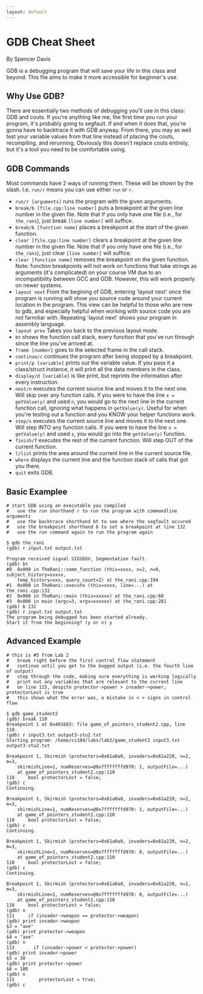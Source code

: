 ```yaml
---
layout: default
---
```


# GDB Cheat Sheet

By Spencer Davis

GDB is a debugging program that will save your life in this class and beyond.
This file aims to make it more accessible for beginner's use.

## Why Use GDB?

There are essentially two methods of debugging you'll use in this class: GDB and couts.
If you're anything like me, the first time you run your program, it's probably going to segfault.
If and when it does that, you're gonna have to backtrace it with GDB anyway.
From there, you may as well test your variable values from that line instead of placing the couts, recompiling, and rerunning.
Obviously this doesn't replace couts entirely, but it's a tool you need to be comfortable using.

## GDB Commands

Most commands have 2 ways of running them.
These will be shown by the slash. I.e. `run/r` means you can use either `run` or `r`.

- `run/r [arguments]` runs the program with the given arguments.
- `break/b [file.cpp:line number]` puts a breakpoint at the given line number in the given file.
  Note that if you only have one file (i.e., for `the_rani`), just break `[line number]` will suffice.
- `break/b [function name]` places a breakpoint at the start of the given function.
- `clear [file.cpp:line number]` clears a breakpoint at the given line number in the given file.
  Note that if you only have one file (i.e., for `the_rani`), just clear `[line number]` will suffice.
- `clear [function name]` removes the breakpoint on the given function.
  Note: function breakpoints will not work on functions that take strings as arguments (it's complicated) on your course VM due to an incompatibility between GCC and GDB.
  However, this will work properly on newer systems.
- `layout next` From the begining of GDB, entering 'layout next' once the program is running will show you source code around your current location in the program. 
  This view can be helpful to those who are new to gdb, and especially helpful when working with source code you are not farmiliar with. 
  Repeating 'layout next' shows your program in assembly language.
- `layout prev` Takes you back to the previous layout mode. 
- `bt` shows the function call stack, every function that you've run through since the line you've arrived at.
- `frame [number]` goes to the selected frame in the call stack.
- `continue/c` continues the program after being stopped by a breakpoint.
- `print/p [variable]` prints out the variable value.
  If you pass it a class/struct instance, it will print all the data members in the class.
- `display/d [variable]` is like print, but reprints the information after every instruction.
- `next/n` executes the current source line and moves it to the next one.
  Will skip over any function calls.
  If you were to have the line `x = getValue(y)` and used `n`, you would go to the next line in the current function call, ignoring what happens in `getValue(y)`.
  Useful for when you're testing out a function and you KNOW your helper functions work.
- `step/s` executes the current source line and moves it to the next one.
  Will step INTO any function calls.
  If you were to have the line `x = getValue(y)` and used `s`, you would go into the `getValue(y)` function.
- `finish/f` executes the rest of the current function.
  Will step OUT of the current function.
- `l/list` prints the area around the current line in the current source file.
- `where` displays the current line and the function stack of calls that got you there.
- `quit` exits GDB.

## Basic Examplee

```
# start GDB using an executable you compiled
#   use the run shorthand r to run the program with commandline arguments
#   use the backtrace shorthand bt to see where the segfault occured
#   use the breakpoint shorthand b to set a breakpoint at line 132
#   use the run command again to run the program again

$ gdb the_rani
(gdb) r input.txt output.txt

Program received signal SIGSEGV, Segmentation fault.
(gdb) bt
#0  0x000 in TheRani::some_function (this=xxxx, x=2, n=0, subject_history=xxxxx,
    temp_history=xxx, query_count=2) at the_rani.cpp:194
#1  0x000 in TheRani::execute (this=xxxx, line=...) at the_rani.cpp:132
#2  0x000 in TheRani::main (this=xxxxx) at the_rani.cpp:60
#3  0x000 in main (argc=3, argv=xxxxxx) at the_rani.cpp:281
(gdb) b 132
(gdb) r input.txt output.txt
The program being debugged has been started already.
Start it from the beginning? (y or n) y
```

## Advanced Example

```
# this is #5 from Lab 2
#   break right before the first control flow statement
#   continue until you get to the bugged output (i.e. the fourth line of output)
#   step through the code, making sure everything is working logically
#   print out any variables that are relevant to the current line
#   on line 115, despite protector->power > invader->power, protectorLost is true
#   this shows what the error was, a mistake in < > signs in control flow

$ gdb game_student2
(gdb) break 110
Breakpoint 1 at 0x401683: file game_of_pointers_student2.cpp, line 110.
(gdb) r input3.txt output3-stu2.txt
Starting program: /home/cs104/labs/lab2/game_student2 input3.txt output3-stu2.txt

Breakpoint 1, Skirmish (protectors=0x61a0a0, invaders=0x61a220, n=2, m=3, 
    skirmishLine=1, numReserves=@0x7fffffffd970: 1, outputFile=...)
    at game_of_pointers_student2.cpp:110
110	    bool protectorLost = false;
(gdb) c
Continuing.

Breakpoint 1, Skirmish (protectors=0x61a0a0, invaders=0x61a220, n=2, m=3, 
    skirmishLine=1, numReserves=@0x7fffffffd970: 1, outputFile=...)
    at game_of_pointers_student2.cpp:110
110	    bool protectorLost = false;
(gdb) c
Continuing.

Breakpoint 1, Skirmish (protectors=0x61a0a0, invaders=0x61a220, n=2, m=3, 
    skirmishLine=1, numReserves=@0x7fffffffd970: 0, outputFile=...)
    at game_of_pointers_student2.cpp:110
110	    bool protectorLost = false;
(gdb) c
Continuing.

Breakpoint 1, Skirmish (protectors=0x61a0a0, invaders=0x61a220, n=2, m=3, 
    skirmishLine=1, numReserves=@0x7fffffffd970: 0, outputFile=...)
    at game_of_pointers_student2.cpp:110
110	    bool protectorLost = false;
(gdb) n
111	    if (invader->weapon == protector->weapon)
(gdb) print invader->weapon
$3 = "axe"
(gdb) print protector->weapon
$4 = "axe"
(gdb) n
113	      if (invader->power < protector->power)
(gdb) print invader->power
$5 = 30
(gdb) print protector->power
$6 = 100
(gdb) n
115	        protectorLost = true;
(gdb) c
```
